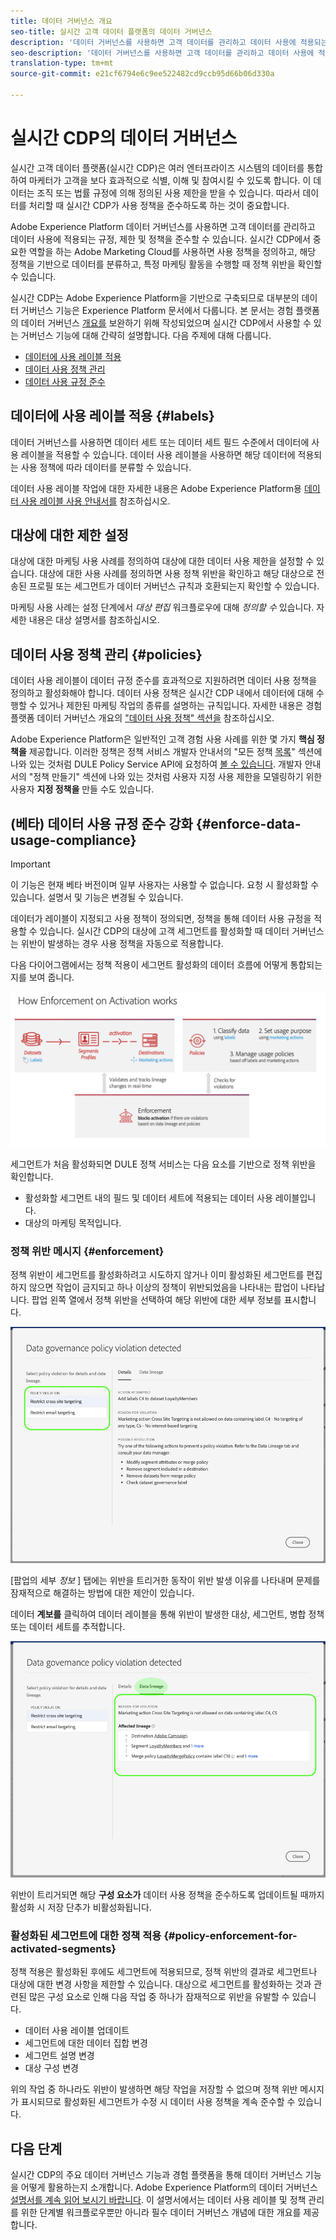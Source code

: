 ```yaml
---
title: 데이터 거버넌스 개요
seo-title: 실시간 고객 데이터 플랫폼의 데이터 거버넌스
description: '데이터 거버넌스를 사용하면 고객 데이터를 관리하고 데이터 사용에 적용되는 규정, 제한 및 정책을 준수할 수 있습니다. '
seo-description: '데이터 거버넌스를 사용하면 고객 데이터를 관리하고 데이터 사용에 적용되는 규정, 제한 및 정책을 준수할 수 있습니다. '
translation-type: tm+mt
source-git-commit: e21cf6794e6c9ee522482cd9ccb95d66b06d330a

---
```



# 실시간 CDP의 데이터 거버넌스

실시간 고객 데이터 플랫폼(실시간 CDP)은 여러 엔터프라이즈 시스템의 데이터를 통합하여 마케터가 고객을 보다 효과적으로 식별, 이해 및 참여시킬 수 있도록 합니다. 이 데이터는 조직 또는 법률 규정에 의해 정의된 사용 제한을 받을 수 있습니다. 따라서 데이터를 처리할 때 실시간 CDP가 사용 정책을 준수하도록 하는 것이 중요합니다.

Adobe Experience Platform 데이터 거버넌스를 사용하면 고객 데이터를 관리하고 데이터 사용에 적용되는 규정, 제한 및 정책을 준수할 수 있습니다. 실시간 CDP에서 중요한 역할을 하는 Adobe Marketing Cloud를 사용하면 사용 정책을 정의하고, 해당 정책을 기반으로 데이터를 분류하고, 특정 마케팅 활동을 수행할 때 정책 위반을 확인할 수 있습니다.

실시간 CDP는 Adobe Experience Platform을 기반으로 구축되므로 대부분의 데이터 거버넌스 기능은 Experience Platform 문서에서 다룹니다. 본 문서는 경험 플랫폼의 데이터 거버넌스 [개요를](../../data-governance/home.md) 보완하기 위해 작성되었으며 실시간 CDP에서 사용할 수 있는 거버넌스 기능에 대해 간략히 설명합니다. 다음 주제에 대해 다룹니다.

* [데이터에 사용 레이블 적용](#labels)
* [데이터 사용 정책 관리](#policies)
* [데이터 사용 규정 준수](#enforcement)

## 데이터에 사용 레이블 적용 {#labels}

데이터 거버넌스를 사용하면 데이터 세트 또는 데이터 세트 필드 수준에서 데이터에 사용 레이블을 적용할 수 있습니다. 데이터 사용 레이블을 사용하면 해당 데이터에 적용되는 사용 정책에 따라 데이터를 분류할 수 있습니다.

데이터 사용 레이블 작업에 대한 자세한 내용은 Adobe Experience Platform용 [데이터 사용 레이블 사용 안내서를](../../data-governance/labels/overview.md) 참조하십시오.

## 대상에 대한 제한 설정

대상에 대한 마케팅 사용 사례를 정의하여 대상에 대한 데이터 사용 제한을 설정할 수 있습니다. 대상에 대한 사용 사례를 정의하면 사용 정책 위반을 확인하고 해당 대상으로 전송된 프로필 또는 세그먼트가 데이터 거버넌스 규칙과 호환되는지 확인할 수 있습니다.

마케팅 사용 사례는 설정 단계에서 _대상 편집_ 워크플로우에 대해 _정의할 수_ 있습니다. 자세한 내용은 대상 설명서를 참조하십시오.


## 데이터 사용 정책 관리 {#policies}

데이터 사용 레이블이 데이터 규정 준수를 효과적으로 지원하려면 데이터 사용 정책을 정의하고 활성화해야 합니다. 데이터 사용 정책은 실시간 CDP 내에서 데이터에 대해 수행할 수 있거나 제한된 마케팅 작업의 종류를 설명하는 규칙입니다. 자세한 내용은 경험 플랫폼 데이터 거버넌스 개요의 [&quot;데이터 사용 정책&quot; 섹션을](../../data-governance/home.md) 참조하십시오.

Adobe Experience Platform은 일반적인 고객 경험 사용 사례를 위한 몇 가지 **핵심 정책을** 제공합니다. 이러한 정책은 정책 서비스 개발자 안내서의 &quot;모든 정책 [목록](https://www.adobe.io/apis/experienceplatform/home/api-reference.html#!acpdr/swagger-specs/dule-policy-service.yaml)&quot; 섹션에 나와 있는 것처럼 DULE Policy Service API에 요청하여 [볼 수 있습니다](../../data-governance/policies/overview.md). 개발자 안내서의 &quot;정책 만들기&quot; 섹션에 나와 있는 것처럼 사용자 지정 사용 제한을 모델링하기 위한 사용자 **지정 정책을** 만들 수도 있습니다.

## (베타) 데이터 사용 규정 준수 강화 {#enforce-data-usage-compliance}

>[!IMPORTANT]
>이 기능은 현재 베타 버전이며 일부 사용자는 사용할 수 없습니다. 요청 시 활성화할 수 있습니다. 설명서 및 기능은 변경될 수 있습니다.

데이터가 레이블이 지정되고 사용 정책이 정의되면, 정책을 통해 데이터 사용 규정을 적용할 수 있습니다. 실시간 CDP의 대상에 고객 세그먼트를 활성화할 때 데이터 거버넌스는 위반이 발생하는 경우 사용 정책을 자동으로 적용합니다.

다음 다이어그램에서는 정책 적용이 세그먼트 활성화의 데이터 흐름에 어떻게 통합되는지를 보여 줍니다.

![](assets/enforcement-flow.png)

세그먼트가 처음 활성화되면 DULE 정책 서비스는 다음 요소를 기반으로 정책 위반을 확인합니다.

* 활성화할 세그먼트 내의 필드 및 데이터 세트에 적용되는 데이터 사용 레이블입니다.
* 대상의 마케팅 목적입니다.

### 정책 위반 메시지 {#enforcement}

정책 위반이 세그먼트를 활성화하려고 시도하지 않거나 이미 활성화된 세그먼트를 [](#policy-enforcement-for-activated-segments)편집하지 않으면 작업이 금지되고 하나 이상의 정책이 위반되었음을 나타내는 팝업이 나타납니다. 팝업 왼쪽 열에서 정책 위반을 선택하여 해당 위반에 대한 세부 정보를 표시합니다.

![](assets/violation-popover.png)

[팝업의 세부 *정보* ] 탭에는 위반을 트리거한 동작이 위반 발생 이유를 나타내며 문제를 잠재적으로 해결하는 방법에 대한 제안이 있습니다.

데이터 **계보를** 클릭하여 데이터 레이블을 통해 위반이 발생한 대상, 세그먼트, 병합 정책 또는 데이터 세트를 추적합니다.

![](assets/data-lineage.png)

위반이 트리거되면 해당 **구성 요소가** 데이터 사용 정책을 준수하도록 업데이트될 때까지 활성화 시 저장 단추가 비활성화됩니다.

### 활성화된 세그먼트에 대한 정책 적용 {#policy-enforcement-for-activated-segments}

정책 적용은 활성화된 후에도 세그먼트에 적용되므로, 정책 위반의 결과로 세그먼트나 대상에 대한 변경 사항을 제한할 수 있습니다. 대상으로 세그먼트를 활성화하는 것과 관련된 많은 구성 요소로 인해 다음 작업 중 하나가 잠재적으로 위반을 유발할 수 있습니다.

* 데이터 사용 레이블 업데이트
* 세그먼트에 대한 데이터 집합 변경
* 세그먼트 설명 변경
* 대상 구성 변경

위의 작업 중 하나라도 위반이 발생하면 해당 작업을 저장할 수 없으며 정책 위반 메시지가 표시되므로 활성화된 세그먼트가 수정 시 데이터 사용 정책을 계속 준수할 수 있습니다.

## 다음 단계

실시간 CDP의 주요 데이터 거버넌스 기능과 경험 플랫폼을 통해 데이터 거버넌스 기능을 어떻게 활용하는지 소개합니다. Adobe Experience Platform의 데이터 거버넌스 [설명서를 계속 읽어 보시기 바랍니다](../../data-governance/home.md). 이 설명서에서는 데이터 사용 레이블 및 정책 관리를 위한 단계별 워크플로우뿐만 아니라 필수 데이터 거버넌스 개념에 대한 개요를 제공합니다.